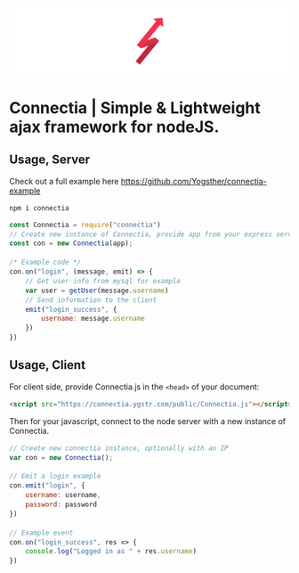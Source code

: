 ![img](img/banner.png)

# Connectia | Simple & Lightweight ajax framework for nodeJS.

## Usage, Server

Check out a full example here https://github.com/Yogsther/connectia-example

    npm i connectia

```js
const Connectia = require("connectia")
// Create new instance of Connectia, provide app from your express server
const con = new Connectia(app);

/* Example code */
con.on("login", (message, emit) => {
    // Get user info from mysql for example
    var user = getUser(message.username)
    // Send information to the client
    emit("login_success", {
        username: message.username
    })
})
```

## Usage, Client

For client side, provide Connectia.js in the ```<head>``` of your document:
```html
<script src="https://connectia.ygstr.com/public/Connectia.js"></script>
```


Then for your javascript, connect to the node server with a new instance of Connectia.
```js
// Create new connectia instance, optionally with an IP
var con = new Connectia();

// Emit a login example
con.emit("login", {
    username: username,
    password: password
})

// Example event
con.on("login_success", res => {
    console.log("Logged in as " + res.username)
})
```
